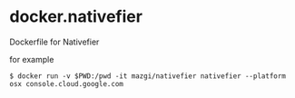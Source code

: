 # docker.nativefier
Dockerfile for Nativefier

for example

```shellsession
$ docker run -v $PWD:/pwd -it mazgi/nativefier nativefier --platform osx console.cloud.google.com
```
